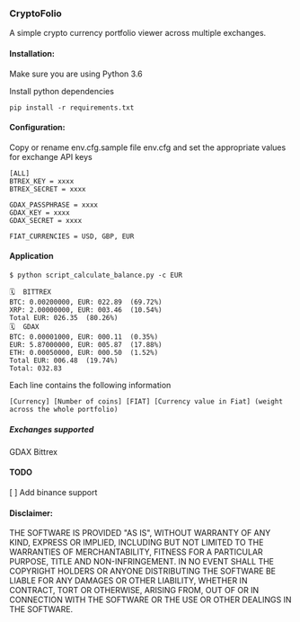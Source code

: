 ### CryptoFolio

A simple crypto currency portfolio viewer across multiple exchanges. 

#### Installation:

Make sure you are using Python 3.6

Install python dependencies

```
pip install -r requirements.txt
```

#### Configuration:

Copy or rename env.cfg.sample file env.cfg and set the appropriate values for exchange API keys

```
[ALL]
BTREX_KEY = xxxx
BTREX_SECRET = xxxx

GDAX_PASSPHRASE = xxxx
GDAX_KEY = xxxx
GDAX_SECRET = xxxx

FIAT_CURRENCIES = USD, GBP, EUR
```

#### Application

```
$ python script_calculate_balance.py -c EUR

🗓  BITTREX
BTC: 0.00200000, EUR: 022.89  (69.72%)
XRP: 2.00000000, EUR: 003.46  (10.54%)
Total EUR: 026.35  (80.26%)
🗓  GDAX
BTC: 0.00001000, EUR: 000.11  (0.35%)
EUR: 5.87000000, EUR: 005.87  (17.88%)
ETH: 0.00050000, EUR: 000.50  (1.52%)
Total EUR: 006.48  (19.74%)
Total: 032.83
```

Each line contains the following information
```
[Currency] [Number of coins] [FIAT] [Currency value in Fiat] (weight across the whole portfolio)
``` 

##### Exchanges supported

GDAX 
Bittrex 

#### TODO

[ ] Add binance support  

#### Disclaimer:

THE SOFTWARE IS PROVIDED "AS IS", WITHOUT WARRANTY OF ANY KIND, EXPRESS OR IMPLIED, INCLUDING BUT NOT LIMITED TO THE WARRANTIES OF MERCHANTABILITY, FITNESS FOR A PARTICULAR PURPOSE, TITLE AND NON-INFRINGEMENT. IN NO EVENT SHALL THE COPYRIGHT HOLDERS OR ANYONE DISTRIBUTING THE SOFTWARE BE LIABLE FOR ANY DAMAGES OR OTHER LIABILITY, WHETHER IN CONTRACT, TORT OR OTHERWISE, ARISING FROM, OUT OF OR IN CONNECTION WITH THE SOFTWARE OR THE USE OR OTHER DEALINGS IN THE SOFTWARE.